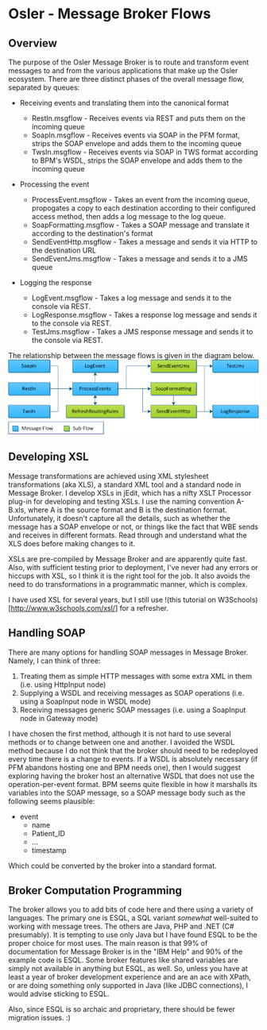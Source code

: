 Osler - Message Broker Flows
========

Overview
--------
The purpose of the Osler Message Broker is to route and transform event messages to and from the various applications that make up the Osler ecosystem. There are three distinct phases of the overall message flow, separated by queues:

* Receiving events and translating them into the canonical format
	* RestIn.msgflow - Receives events via REST and puts them on the incoming queue
	* SoapIn.msgflow - Receives events via SOAP in the PFM format, strips the SOAP envelope and adds them to the incoming queue 
	* TwsIn.msgflow - Receives events via SOAP in TWS format according to BPM's WSDL, strips the SOAP envelope and adds them to the incoming queue
	
* Processing the event
	* ProcessEvent.msgflow - Takes an event from the incoming queue, propogates a copy to each destination according to their configured access method, then adds a log message to the log queue.
	* SoapFormatting.msgflow - Takes a SOAP message and translate it according to the destination's format
	* SendEventHttp.msgflow - Takes a message and sends it via HTTP to the destination URL
	* SendEventJms.msgflow - Takes a message and sends it to a JMS queue	
	
* Logging the response
	* LogEvent.msgflow - Takes a log message and sends it to the console via REST.
	* LogResponse.msgflow - Takes a response log message and sends it to the console via REST.
	* TestJms.msgflow - Takes a JMS response message and sends it to the console via REST.
	
The relationship between the message flows is given in the diagram below.
![Message Flow Diagram](https://github.com/cnaphan/osler-mb/raw/master/MessageFlows.png)

Developing XSL
--------------
Message transformations are achieved using XML stylesheet transformations (aka XLS), a standard XML tool and a standard node in Message Broker. I develop XSLs in jEdit, which has a nifty XSLT Processor plug-in for developing and testing XSLs. I use the naming convention A-B.xls, where A is the source format and B is the destination format. Unfortunately, it doesn't capture all the details, such as whether the message has a SOAP envelope or not, or things like the fact that WBE sends and receives in different formats. Read through and understand what the XLS does before making changes to it. 

XSLs are pre-compiled by Message Broker and are apparently quite fast. Also, with sufficient testing prior to deployment, I've never had any errors or hiccups with XSL, so I think it is the right tool for the job. It also avoids the need to do transformations in a programmatic manner, which is complex.

I have used XSL for several years, but I still use !(this tutorial on W3Schools)[http://www.w3schools.com/xsl/] for a refresher.

Handling SOAP
-------------
There are many options for handling SOAP messages in Message Broker. Namely, I can think of three:

1. Treating them as simple HTTP messages with some extra XML in them (i.e. using HttpInput node)
2. Supplying a WSDL and receiving messages as SOAP operations (i.e. using a SoapInput node in WSDL mode)
3. Receiving messages generic SOAP messages (i.e. using a SoapInput node in Gateway mode)

I have chosen the first method, although it is not hard to use several methods or to change between one and another. I avoided the WSDL method because I do not think that the broker should need to be redeployed every time there is a change to events. If a WSDL is absolutely necessary (if PFM abandons hosting one and BPM needs one), then I would suggest exploring having the broker host an alternative WSDL that does not use the operation-per-event format. BPM seems quite flexible in how it marshalls its variables into the SOAP message, so a SOAP message body such as the following seems plausible:

* event
	* name
	* Patient_ID
	* ...
	* timestamp

Which could be converted by the broker into a standard format.

Broker Computation Programming
------------------------------
The broker allows you to add bits of code here and there using a variety of languages. The primary one is ESQL, a SQL variant _somewhat_ well-suited to working with message trees. The others are Java, PHP and .NET (C# presumably). It is tempting to use only Java but I have found ESQL to be the proper choice for most uses. The main reason is that 99% of documentation for Message Broker is in the "IBM Help" and 90% of the example code is ESQL. Some broker features like shared variables are simply not available in anything but ESQL, as well. So, unless you have at least a year of broker development experience and are an ace with XPath, or are doing something only supported in Java (like JDBC connections), I would advise sticking to ESQL.

Also, since ESQL is so archaic and proprietary, there should be fewer migration issues. :)
